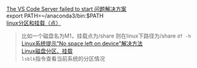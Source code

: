 [The VS Code Server failed to start 问题解决方案](https://blog.csdn.net/qq_21091211/article/details/115282470?utm_medium=distribute.pc_relevant.none-task-blog-2%7Edefault%7EBlogCommendFromBaidu%7Edefault-5.no_search_link&depth_1-utm_source=distribute.pc_relevant.none-task-blog-2%7Edefault%7EBlogCommendFromBaidu%7Edefault-5.no_search_link)  
export PATH=~/anaconda3/bin:$PATH  
[linux分区和挂载（点）](https://www.cnblogs.com/dong628/p/12149581.html)  
>比如一个磁盘名为M1，挂载点为/share 则在linux下路径为/share 
`df -h`  
[Linux系统提示"No space left on device"解决方法](https://www.cnblogs.com/linyfeng/p/7536466.html)  
[Linux磁盘分区、挂载](https://www.cnblogs.com/superlsj/p/11610517.html)  
`lsblk`指令查看当前系统的分区情况